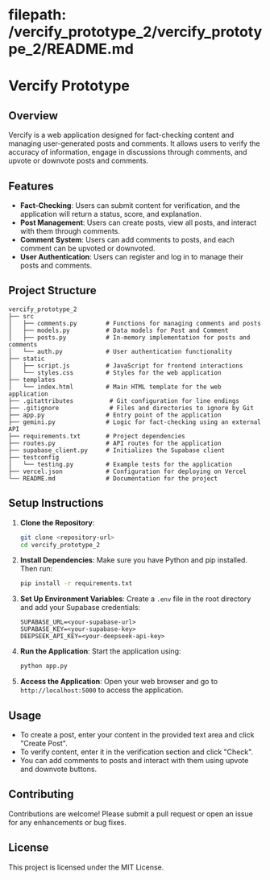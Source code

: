 # filepath: /vercify_prototype_2/vercify_prototype_2/README.md
# Vercify Prototype

## Overview
Vercify is a web application designed for fact-checking content and managing user-generated posts and comments. It allows users to verify the accuracy of information, engage in discussions through comments, and upvote or downvote posts and comments.

## Features
- **Fact-Checking**: Users can submit content for verification, and the application will return a status, score, and explanation.
- **Post Management**: Users can create posts, view all posts, and interact with them through comments.
- **Comment System**: Users can add comments to posts, and each comment can be upvoted or downvoted.
- **User Authentication**: Users can register and log in to manage their posts and comments.

## Project Structure
```
vercify_prototype_2
├── src
│   ├── comments.py        # Functions for managing comments and posts
│   ├── models.py          # Data models for Post and Comment
│   ├── posts.py           # In-memory implementation for posts and comments
│   └── auth.py            # User authentication functionality
├── static
│   ├── script.js          # JavaScript for frontend interactions
│   └── styles.css         # Styles for the web application
├── templates
│   └── index.html         # Main HTML template for the web application
├── .gitattributes          # Git configuration for line endings
├── .gitignore              # Files and directories to ignore by Git
├── app.py                 # Entry point of the application
├── gemini.py              # Logic for fact-checking using an external API
├── requirements.txt       # Project dependencies
├── routes.py              # API routes for the application
├── supabase_client.py     # Initializes the Supabase client
├── testconfig
│   └── testing.py         # Example tests for the application
├── vercel.json            # Configuration for deploying on Vercel
└── README.md              # Documentation for the project
```

## Setup Instructions
1. **Clone the Repository**:
   ```bash
   git clone <repository-url>
   cd vercify_prototype_2
   ```

2. **Install Dependencies**:
   Make sure you have Python and pip installed. Then run:
   ```bash
   pip install -r requirements.txt
   ```

3. **Set Up Environment Variables**:
   Create a `.env` file in the root directory and add your Supabase credentials:
   ```
   SUPABASE_URL=<your-supabase-url>
   SUPABASE_KEY=<your-supabase-key>
   DEEPSEEK_API_KEY=<your-deepseek-api-key>
   ```

4. **Run the Application**:
   Start the application using:
   ```bash
   python app.py
   ```

5. **Access the Application**:
   Open your web browser and go to `http://localhost:5000` to access the application.

## Usage
- To create a post, enter your content in the provided text area and click "Create Post".
- To verify content, enter it in the verification section and click "Check".
- You can add comments to posts and interact with them using upvote and downvote buttons.

## Contributing
Contributions are welcome! Please submit a pull request or open an issue for any enhancements or bug fixes.

## License
This project is licensed under the MIT License.